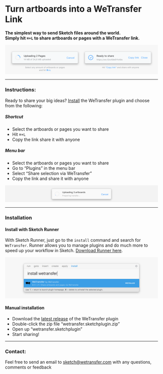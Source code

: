 # Turn artboards into a WeTransfer Link
**The simplest way to send Sketch files around the world. <br /> Simply hit `⌘+L` to share artboards or pages with a WeTransfer link.**

![Banner](assets/banner.png)

---

### Instructions:
Ready to share your big ideas? [Install](#installation) the WeTransfer plugin and choose from the following:

##### Shortcut
   - Select the artboards or pages you want to share
   - Hit `⌘+L`
   - Copy the link share it with anyone

##### Menu bar
  - Select the artboards or pages you want to share
  - Go to “Plugins” in the menu bar
  - Select “Share selection via WeTransfer”
  - Copy the link and share it with anyone

![Preview Gif](assets/export-200.gif)

---

### Installation
#### Install with Sketch Runner
With Sketch Runner, just go to the `install` command and search for `WeTransfer`. Runner allows you to manage plugins and do much more to speed up your workflow in Sketch. [Download Runner here](http://www.sketchrunner.com).

![Sketch Runner Screenshot](assets/sketchrunner.png)

#### Manual installation
- Download the [latest release](../../releases) of the WeTransfer plugin
- Double-click the zip file “wetransfer.sketchplugin.zip”
- Open up “wetransfer.sketchplugin”
- Start sharing!

---

### Contact:
Feel free to send an email to sketch@wetransfer.com with any questions, comments or feedback